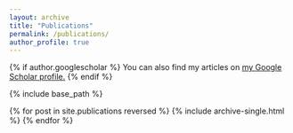 ```yaml
---
layout: archive
title: "Publications"
permalink: /publications/
author_profile: true
---
```


{% if author.googlescholar %}
  You can also find my articles on <u><a href="{{https://scholar.google.com.hk/citations?user=9qpMwO4AAAAJ&hl=zh-CN}}">my Google Scholar profile</a>.</u>
{% endif %}

{% include base_path %}

{% for post in site.publications reversed %}
  {% include archive-single.html %}
{% endfor %}
